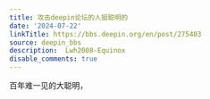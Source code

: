 ```yaml
---
title: 攻击deepin论坛的人挺聪明的
date: '2024-07-22'
linkTitle: https://bbs.deepin.org/en/post/275403
source: deepin_bbs
description:  Lwh2008-Equinox 
disable_comments: true
---
```

百年难一见的大聪明，
